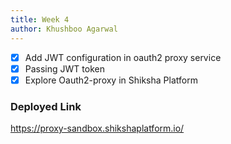 ```yaml
---
title: Week 4
author: Khushboo Agarwal
---
```


<!--

-->

- [X] Add JWT configuration in oauth2 proxy service
- [X] Passing JWT token 
- [X] Explore Oauth2-proxy in Shiksha Platform

### Deployed Link
https://proxy-sandbox.shikshaplatform.io/ 

